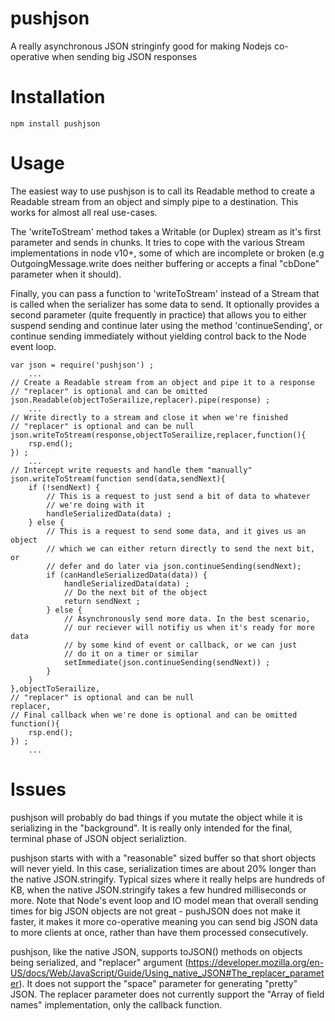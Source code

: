 pushjson
========

A really asynchronous JSON stringinfy good for making Nodejs co-operative when sending big JSON responses

Installation
============

	npm install pushjson

Usage
=====
The easiest way to use pushjson is to call its Readable method to create a Readable stream from an object and simply pipe to a destination. This works for almost all real use-cases.

The 'writeToStream' method takes a Writable (or Duplex) stream as it's first parameter and sends in chunks. It tries to cope with the various Stream implementations in node v10+, some of which are incomplete or broken (e.g OutgoingMessage.write does neither buffering or accepts a final "cbDone" parameter when it should). 

Finally, you can pass a function to 'writeToStream' instead of a Stream that is called when the serializer has some data to send. It optionally provides a second parameter (quite frequently in practice) that allows you to either suspend sending and continue later using the method 'continueSending', or continue sending immediately without yielding control back to the Node event loop.


	var json = require('pushjson') ;
		...
	// Create a Readable stream from an object and pipe it to a response
	// "replacer" is optional and can be omitted
	json.Readable(objectToSerailize,replacer).pipe(response) ;
		...
	// Write directly to a stream and close it when we're finished
	// "replacer" is optional and can be null
	json.writeToStream(response,objectToSerailize,replacer,function(){ 
		rsp.end(); 
	}) ;
		...
	// Intercept write requests and handle them "manually"
	json.writeToStream(function send(data,sendNext){
		if (!sendNext) {
			// This is a request to just send a bit of data to whatever
			// we're doing with it
			handleSerializedData(data) ;
		} else {
			// This is a request to send some data, and it gives us an object
			// which we can either return directly to send the next bit, or
			// defer and do later via json.continueSending(sendNext);
			if (canHandleSerializedData(data)) {
				handleSerializedData(data) ;
				// Do the next bit of the object
				return sendNext ; 
			} else {
				// Asynchronously send more data. In the best scenario,
				// our reciever will notifiy us when it's ready for more data
				// by some kind of event or callback, or we can just
				// do it on a timer or similar
				setImmediate(json.continueSending(sendNext)) ;
			}
		}
	},objectToSerailize,
	// "replacer" is optional and can be null
	replacer,
	// Final callback when we're done is optional and can be omitted
	function(){ 
		rsp.end(); 
	}) ;
		...

Issues
======
pushjson will probably do bad things if you mutate the object while it is serializing in the "background". It is really only intended for the final, terminal phase of JSON object serializtion.

pushjson starts with with a "reasonable" sized buffer so that short objects will never yield. In this case, serialization times are about 20% longer than the native JSON.stringify. Typical sizes where it really helps are hundreds of KB, when the native JSON.stringify takes a few hundred milliseconds or more. Note that Node's event loop and IO model mean that overall sending times for big JSON objects are not great - pushJSON does not make it faster, it makes it more co-operative meaning you can send big JSON data to more clients at once, rather than have them processed consecutively.

pushjson, like the native JSON, supports toJSON() methods on objects being serialized, and "replacer" argument (https://developer.mozilla.org/en-US/docs/Web/JavaScript/Guide/Using_native_JSON#The_replacer_parameter). It does not support the "space" parameter for generating "pretty" JSON. The replacer parameter does not currently support the "Array of field names" implementation, only the callback function.
 




